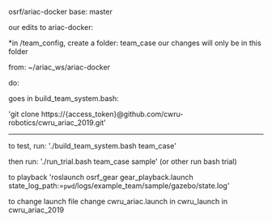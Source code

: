 osrf/ariac-docker base: master

our edits to ariac-docker:

*in /team_config, create a folder: team_case
 our changes will only be in this folder

from: 
~/ariac_ws/ariac-docker

do:

goes in build_team_system.bash:

'git clone https://{access_token}@github.com/cwru-robotics/cwru_ariac_2019.git'

-----
  to test, run:
  './build_team_system.bash team_case'

  then run:
  './run_trial.bash team_case sample'
  (or other run bash trial)

  to playback
  'roslaunch osrf_gear gear_playback.launch state_log_path:=`pwd`/logs/example_team/sample/gazebo/state.log'

  to change launch file
  change cwru_ariac.launch in cwru_launch in cwru_ariac_2019



